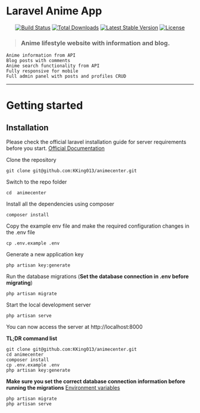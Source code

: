 # Laravel Anime App

<p align="center">
<a href="https://travis-ci.org/laravel/framework"><img src="https://travis-ci.org/laravel/framework.svg" alt="Build Status"></a>
<a href="https://packagist.org/packages/laravel/framework"><img src="https://img.shields.io/packagist/dt/laravel/framework" alt="Total Downloads"></a>
<a href="https://packagist.org/packages/laravel/framework"><img src="https://img.shields.io/packagist/v/laravel/framework" alt="Latest Stable Version"></a>
<a href="https://packagist.org/packages/laravel/framework"><img src="https://img.shields.io/packagist/l/laravel/framework" alt="License"></a>
</p>

> ### Anime lifestyle website with information and blog.
          
    Anime information from API
    Blog posts with comments 
    Anime search functionality from API
    Fully responsive for mobile
    Full admin panel with posts and profiles CRUD    
    
----------

# Getting started

## Installation

Please check the official laravel installation guide for server requirements before you start. [Official Documentation](https://laravel.com/docs/8.x/installation)


Clone the repository

    git clone git@github.com:KKing013/animecenter.git

Switch to the repo folder

    cd  animecenter


Install all the dependencies using composer

    composer install

Copy the example env file and make the required configuration changes in the .env file

    cp .env.example .env

Generate a new application key

    php artisan key:generate

Run the database migrations (**Set the database connection in .env before migrating**)

    php artisan migrate

Start the local development server

    php artisan serve

You can now access the server at http://localhost:8000

**TL;DR command list**

    git clone git@github.com:KKing013/animecenter.git
    cd animecenter
    composer install
    cp .env.example .env
    php artisan key:generate

    
**Make sure you set the correct database connection information before running the migrations** [Environment variables](#environment-variables)

    php artisan migrate
    php artisan serve







